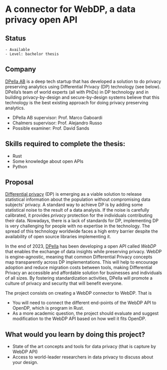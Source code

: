# A connector for WebDP, a data privacy open API 

## Status 

    - Available
    - Level: bachelor thesis 

## Company 

[DPella AB](www.dpella.io) is a deep tech startup that has developed a solution
to do privacy preserving analytics using Differential Privacy (DP) technology
(see below). DPella’s team of world experts (all with PhDs) in DP technology and
in building privacy-by-design and secure-by-design systems believe that this
technology is the best existing approach for doing privacy preserving analytics.  

- DPella AB supervisor: Prof. Marco Gaboardi
- Chalmers supervisor: Prof. Alejandro Russo
- Possible examiner: Prof. David Sands

## Skills required to complete the thesis:

- Rust 
- Some knowledge about open APIs
- Python 

## Proposal 

[Differential privacy](https://link.springer.com/chapter/10.1007/11681878_14)
(DP) is emerging as a viable solution to release statistical information about
the population without compromising data subjects' privacy. A standard way to
achieve DP is by adding some statistical noise to the result of a data analysis.
If the noise is carefully calibrated, it provides *privacy* protection for the
individuals contributing their data. Nowadays, there is a lack of standards for
DP,  implementing DP is very challenging for people with no expertise in the
technology. The spread of this technology worldwide faces a high entry barrier
despite the availability of open source libraries implementing it.  

In the end of 2023, [DPella](https://www.dpella.io) has been developing a open
API called *WebDP* that enables the exchange of data insights while preserving
privacy. WebDP is engine-agnostic, meaning that common Differential Privacy
concepts map transparently across DP implementations. This will help to
encourage adoption and reduce migration costs between tools, making Differential
Privacy an accessible and affordable solution for businesses and individuals of
all sizes. By fostering standardization activities, DPella will promote a
culture of privacy and security that will benefit everyone. 

The project consists on creating a WebDP connector to WebDP. That is

- You will need to connect the different end-points of the WebDP API to OpenDP,
  which is program in Rust. 
- As a more academic question, the project should evaluate and suggest
  modification to the WebDP API based on how well it fits OpenDP. 

## What would you learn by doing this project? 

- State of the art concepts and tools for data privacy (that is capture by WebDP
  API)
- Access to world-leader researchers in data privacy to discuss about your
  design.